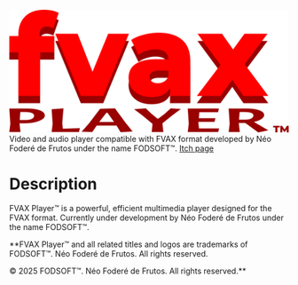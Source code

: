 ![](logo_fvax_player.png)<br>
Video and audio player compatible with FVAX format developed by Néo Foderé de Frutos under the name FODSOFT™.
[Itch page](https://fodsoft.itch.io/)
# Description
FVAX Player™ is a powerful, efficient multimedia player designed for the FVAX format. Currently under development by Néo Foderé de Frutos under the name FODSOFT™.<br>

**FVAX Player™ and all related titles and logos are trademarks of FODSOFT™. Néo Foderé de Frutos. All rights reserved.

© 2025 FODSOFT™. Néo Foderé de Frutos. All rights reserved.**
